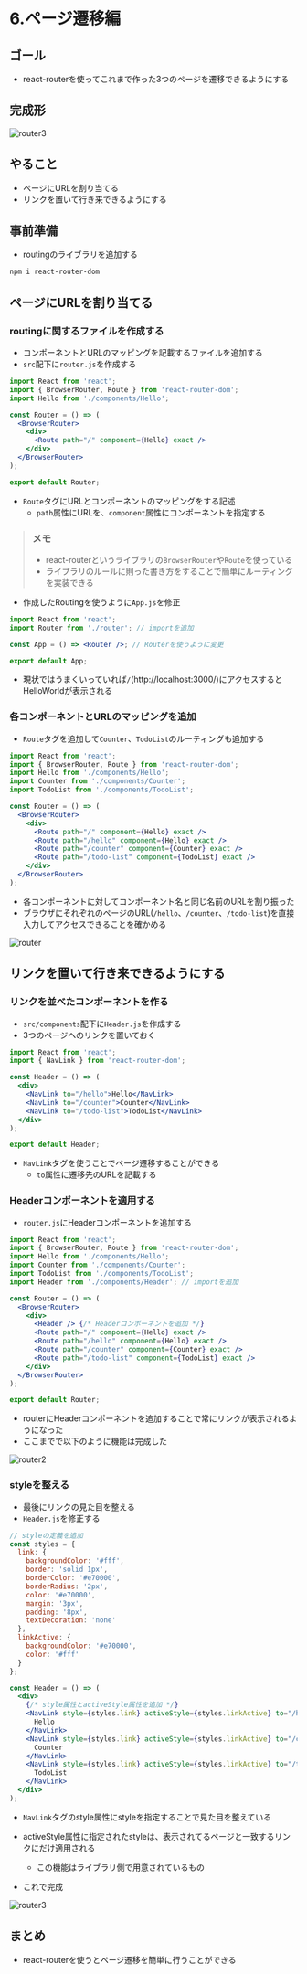# 6.ページ遷移編

## ゴール

- react-routerを使ってこれまで作った3つのページを遷移できるようにする

## 完成形

![router3](/react_handson/images/6/router3.gif)

## やること

- ページにURLを割り当てる
- リンクを置いて行き来できるようにする

## 事前準備

- routingのライブラリを追加する

```bash
npm i react-router-dom
```

## ページにURLを割り当てる

### routingに関するファイルを作成する

- コンポーネントとURLのマッピングを記載するファイルを追加する
- `src`配下に`router.js`を作成する

```jsx
import React from 'react';
import { BrowserRouter, Route } from 'react-router-dom';
import Hello from './components/Hello';

const Router = () => (
  <BrowserRouter>
    <div>
      <Route path="/" component={Hello} exact />
    </div>
  </BrowserRouter>
);

export default Router;
```

- `Route`タグにURLとコンポーネントのマッピングをする記述
    - `path`属性にURLを、`component`属性にコンポーネントを指定する

> ### メモ
> - react-routerというライブラリの`BrowserRouter`や`Route`を使っている
> - ライブラリのルールに則った書き方をすることで簡単にルーティングを実装できる

- 作成したRoutingを使うように`App.js`を修正

```jsx
import React from 'react';
import Router from './router'; // importを追加

const App = () => <Router />; // Routerを使うように変更

export default App;
```

- 現状ではうまくいっていれば`/`(http://localhost:3000/)にアクセスするとHelloWorldが表示される

### 各コンポーネントとURLのマッピングを追加

- `Route`タグを追加して`Counter`、`TodoList`のルーティングも追加する

```jsx
import React from 'react';
import { BrowserRouter, Route } from 'react-router-dom';
import Hello from './components/Hello';
import Counter from './components/Counter';
import TodoList from './components/TodoList';

const Router = () => (
  <BrowserRouter>
    <div>
      <Route path="/" component={Hello} exact />
      <Route path="/hello" component={Hello} exact />
      <Route path="/counter" component={Counter} exact />
      <Route path="/todo-list" component={TodoList} exact />
    </div>
  </BrowserRouter>
);
```

- 各コンポーネントに対してコンポーネント名と同じ名前のURLを割り振った
- ブラウザにそれぞれのページのURL(`/hello`、`/counter`、`/todo-list`)を直接入力してアクセスできることを確かめる

![router](/react_handson/images/6/router.gif)


## リンクを置いて行き来できるようにする

### リンクを並べたコンポーネントを作る

- `src/components`配下に`Header.js`を作成する
- 3つのページへのリンクを置いておく

```jsx
import React from 'react';
import { NavLink } from 'react-router-dom';

const Header = () => (
  <div>
    <NavLink to="/hello">Hello</NavLink>
    <NavLink to="/counter">Counter</NavLink>
    <NavLink to="/todo-list">TodoList</NavLink>
  </div>
);

export default Header;
```

- `NavLink`タグを使うことでページ遷移することができる
    - `to`属性に遷移先のURLを記載する

### Headerコンポーネントを適用する

- `router.js`にHeaderコンポーネントを追加する

```jsx
import React from 'react';
import { BrowserRouter, Route } from 'react-router-dom';
import Hello from './components/Hello';
import Counter from './components/Counter';
import TodoList from './components/TodoList';
import Header from './components/Header'; // importを追加

const Router = () => (
  <BrowserRouter>
    <div>
      <Header /> {/* Headerコンポーネントを追加 */}
      <Route path="/" component={Hello} exact />
      <Route path="/hello" component={Hello} exact />
      <Route path="/counter" component={Counter} exact />
      <Route path="/todo-list" component={TodoList} exact />
    </div>
  </BrowserRouter>
);

export default Router;
```

- routerにHeaderコンポーネントを追加することで常にリンクが表示されるようになった
- ここまでで以下のように機能は完成した

![router2](/react_handson/images/6/router2.gif)

### styleを整える

- 最後にリンクの見た目を整える
- `Header.js`を修正する

```jsx
// styleの定義を追加
const styles = {
  link: {
    backgroundColor: '#fff',
    border: 'solid 1px',
    borderColor: '#e70000',
    borderRadius: '2px',
    color: '#e70000',
    margin: '3px',
    padding: '8px',
    textDecoration: 'none'
  },
  linkActive: {
    backgroundColor: '#e70000',
    color: '#fff'
  }
};

const Header = () => (
  <div>
    {/* style属性とactiveStyle属性を追加 */}
    <NavLink style={styles.link} activeStyle={styles.linkActive} to="/hello">
      Hello
    </NavLink>
    <NavLink style={styles.link} activeStyle={styles.linkActive} to="/counter">
      Counter
    </NavLink>
    <NavLink style={styles.link} activeStyle={styles.linkActive} to="/todo-list">
      TodoList
    </NavLink>
  </div>
);
```

- `NavLink`タグのstyle属性にstyleを指定することで見た目を整えている
- activeStyle属性に指定されたstyleは、表示されてるページと一致するリンクにだけ適用される
    - この機能はライブラリ側で用意されているもの

- これで完成

![router3](/react_handson/images/6/router3.gif)

## まとめ

- react-routerを使うとページ遷移を簡単に行うことができる
